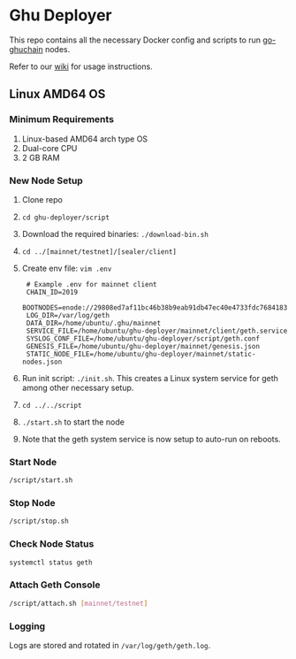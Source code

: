 # Ghu Deployer
This repo contains all the necessary Docker config and scripts to run [go-ghuchain](https://github.com/ghuchain/go-chuchain) nodes.

Refer to our [wiki](https://github.com/ghuchain/wiki/wiki) for usage instructions.

## Linux AMD64 OS

### Minimum Requirements

1. Linux-based AMD64 arch type OS
2. Dual-core CPU
3. 2 GB RAM

### New Node Setup

1. Clone repo
2. `cd ghu-deployer/script`
3. Download the required binaries: `./download-bin.sh`
4. `cd ../[mainnet/testnet]/[sealer/client]`
5. Create env file: `vim .env`

        # Example .env for mainnet client
        CHAIN_ID=2019
        BOOTNODES=enode://29808ed7af11bc46b38b9eab91db47ec40e4733fdc7684183655e2ed2a262676ce5bed031fb79750035f229b0d4288cdc3ead13b777704535aabedad2d4ff8b5@52.194.7.60:30301,enode://d0ca807148c8ca9900ed3c479b2025a8a80ca9e1102b6efc4b058103c0cf25d054a71651768bf7648810866fbea384b22f3d66e16c680195ea2717da986374df@52.9.174.142:30301,enode://ffed101f9e2f79994dfe1d0e58b56be7a5e98538d85319f94ac85e0cae9292c1017ba6be7d107b17aaf78c4f46f19caea2332a93da7725910c2112d11347665d@13.53.210.165:30301
        LOG_DIR=/var/log/geth
        DATA_DIR=/home/ubuntu/.ghu/mainnet
        SERVICE_FILE=/home/ubuntu/ghu-deployer/mainnet/client/geth.service
        SYSLOG_CONF_FILE=/home/ubuntu/ghu-deployer/script/geth.conf
        GENESIS_FILE=/home/ubuntu/ghu-deployer/mainnet/genesis.json
        STATIC_NODE_FILE=/home/ubuntu/ghu-deployer/mainnet/static-nodes.json

6. Run init script: `./init.sh`. This creates a Linux system service for geth among other necessary setup.
7. `cd ../../script`
8. `./start.sh` to start the node
9. Note that the geth system service is now setup to auto-run on reboots.

### Start Node

```bash
/script/start.sh
```

### Stop Node

```bash
/script/stop.sh
```

### Check Node Status

```bash
systemctl status geth
```

### Attach Geth Console

```bash
/script/attach.sh [mainnet/testnet]
```

### Logging

Logs are stored and rotated in `/var/log/geth/geth.log`.
